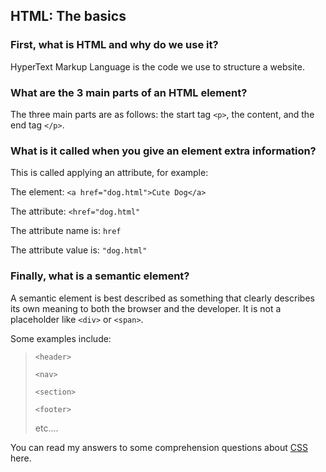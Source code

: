 ## HTML: The basics

### First, what is HTML and why do we use it?

HyperText Markup Language is the code we use to structure a website.

### What are the 3 main parts of an HTML element?

The three main parts are as follows: the start tag `<p>`, the content, and the end tag `</p>`.

### What is it called when you give an element extra information?

This is called applying an attribute, for example:

The element: `<a href="dog.html">Cute Dog</a>`

The attribute: `<href="dog.html"`

The attribute name is: `href`

The attribute value is: `"dog.html"`

### Finally, what is a semantic element?

A semantic element is best described as something that clearly describes its own meaning to both the browser and the developer. It is not a placeholder like `<div>` or `<span>`.

Some examples include:

>`<header>`
>
>`<nav>`
>
>`<section>`
>
>`<footer>`
>
>etc....

You can read my answers to some comprehension questions about [CSS](https://cordeliasnape.github.io/reading-notes/class-05) here.